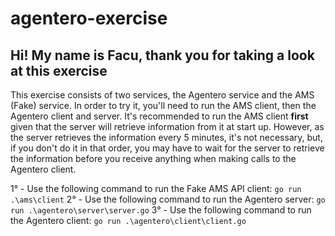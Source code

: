 # agentero-exercise

## Hi! My name is Facu, thank you for taking a look at this exercise 

This exercise consists of two services, the Agentero service and the AMS (Fake) service.
In order to try it, you'll need to run the AMS client, then the Agentero client and server.
It's recommended to run the AMS client **first** given that the server will retrieve information from it at start up. However, as the server retrieves the information every 5 minutes, it's not necessary, but, if you don't do it in that order, you may have to wait for the server to retrieve the information before you receive anything when making calls to the Agentero client.

1° - Use the following command to run the Fake AMS API client: `go run .\ams\client`
2° - Use the following command to run the Agentero server: `go run .\agentero\server\server.go`
3° - Use the following command to run the Agentero client: `go run .\agentero\client\client.go`
